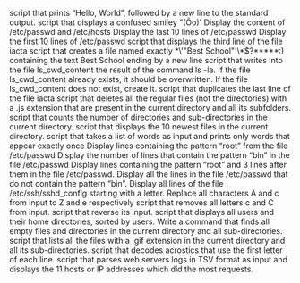 script that prints “Hello, World”, followed by a new line to the standard output.
script that displays a confused smiley "(Ôo)'
Display the content of /etc/passwd and /etc/hosts
Display the last 10 lines of /etc/passwd
Display the first 10 lines of /etc/passwd
script that displays the third line of the file iacta
script that creates a file named exactly \*\\'"Best School"\'\\*$\?\*\*\*\*\*:) containing the text Best School ending by a new line
script that writes into the file ls_cwd_content the result of the command ls -la. If the file ls_cwd_content already exists, it should be overwritten. If the file ls_cwd_content does not exist, create it.
script that duplicates the last line of the file iacta
script that deletes all the regular files (not the directories) with a .js extension that are present in the current directory and all its subfolders.
script that counts the number of directories and sub-directories in the current directory.
script that displays the 10 newest files in the current directory.
script that takes a list of words as input and prints only words that appear exactly once
Display lines containing the pattern “root” from the file /etc/passwd
Display the number of lines that contain the pattern “bin” in the file /etc/passwd
Display lines containing the pattern “root” and 3 lines after them in the file /etc/passwd.
Display all the lines in the file /etc/passwd that do not contain the pattern “bin”.
Display all lines of the file /etc/ssh/sshd_config starting with a letter.
Replace all characters A and c from input to Z and e respectively
script that removes all letters c and C from input.
script that reverse its input.
script that displays all users and their home directories, sorted by users.
Write a command that finds all empty files and directories in the current directory and all sub-directories.
 script that lists all the files with a .gif extension in the current directory and all its sub-directories.
script that decodes acrostics that use the first letter of each line.
script that parses web servers logs in TSV format as input and displays the 11 hosts or IP addresses which did the most requests.
